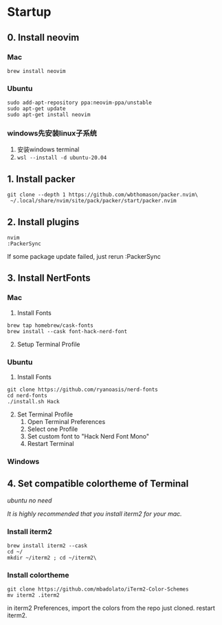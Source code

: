 # Startup
## 0. Install neovim
### Mac
`brew install neovim`
### Ubuntu
```
sudo add-apt-repository ppa:neovim-ppa/unstable
sudo apt-get update
sudo apt-get install neovim
```
### windows先安装linux子系统
1. 安装windows terminal
2. `wsl --install -d ubuntu-20.04`
## 1. Install packer
```
git clone --depth 1 https://github.com/wbthomason/packer.nvim\
 ~/.local/share/nvim/site/pack/packer/start/packer.nvim
```
## 2. Install plugins
```
nvim
:PackerSync
```
If some package update failed, just rerun :PackerSync

## 3. Install NertFonts
### Mac
1. Install Fonts
```
brew tap homebrew/cask-fonts
brew install --cask font-hack-nerd-font
```
2. Setup Terminal Profile

### Ubuntu
1. Install Fonts
```
git clone https://github.com/ryanoasis/nerd-fonts
cd nerd-fonts
./install.sh Hack
```
2. Set Terminal Profile
    1. Open Terminal Preferences
    2. Select one Profile
    3. Set custom font to "Hack Nerd Font Mono"
    4. Restart Terminal
### Windows

## 4. Set compatible colortheme of Terminal
*ubuntu no need*

*It is highly recommended that you install iterm2 for your mac.*
### Install iterm2
```
brew install iterm2 --cask
cd ~/
mkdir ~/iterm2 ; cd ~/iterm2\
```
### Install colortheme

```
git clone https://github.com/mbadolato/iTerm2-Color-Schemes
mv iterm2 .iterm2
```
in iterm2 Preferences, import the colors from the repo just cloned.
restart iterm2.
